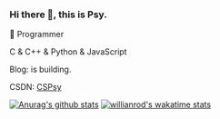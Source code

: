 ### Hi there 👋, this is Psy.
🤖 Programmer

C & C++ & Python & JavaScript

Blog: is building.

CSDN: [CSPsy](https://blog.csdn.net/m0_51573433)

[![Anurag's github stats](https://github-readme-stats.vercel.app/api?username=CSPSY&theme=tokyonight)](https://github.com/CSPSY/github-readme-stats)
[![willianrod's wakatime stats](https://github-readme-stats.vercel.app/api/wakatime?username=CSPSY)](https://github.com/CSPSY/github-readme-stats)

<!--
**CSPSY/CSPSY** is a ✨ _special_ ✨ repository because its `README.md` (this file) appears on your GitHub profile.

Here are some ideas to get you started:

- 🔭 I’m currently working on ...
- 🌱 I’m currently learning ...
- 👯 I’m looking to collaborate on ...
- 🤔 I’m looking for help with ...
- 💬 Ask me about ...
- 📫 How to reach me: ...
- 😄 Pronouns: ...
- ⚡ Fun fact: ...
-->

